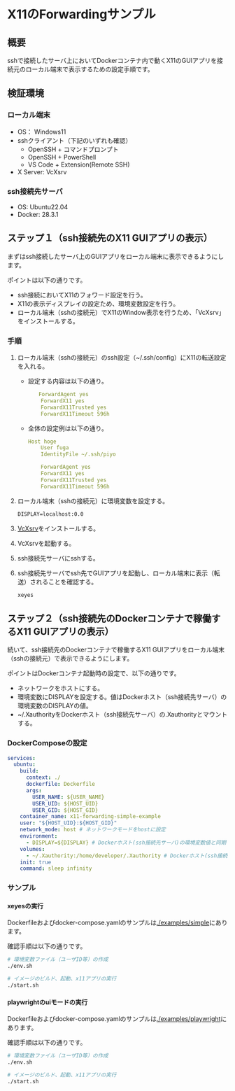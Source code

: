 # X11のForwardingサンプル

## 概要

sshで接続したサーバ上においてDockerコンテナ内で動くX11のGUIアプリを接続元のローカル端末で表示するための設定手順です。

## 検証環境

### ローカル端末

- OS： Windows11
- sshクライアント（下記のいずれも確認）
  - OpenSSH + コマンドプロンプト
  - OpenSSH + PowerShell
  - VS Code + Extension(Remote SSH)
- X Server: VcXsrv

### ssh接続先サーバ

- OS: Ubuntu22.04
- Docker: 28.3.1

## ステップ１（ssh接続先のX11 GUIアプリの表示）

まずはssh接続したサーバ上のGUIアプリをローカル端末に表示できるようにします。

ポイントは以下の通りです。

- ssh接続においてX11のフォワード設定を行う。
- X11の表示ディスプレイの設定ため、環境変数設定を行う。
- ローカル端末（sshの接続元）でX11のWindow表示を行うため、「VcXsrv」をインストールする。

### 手順

1. ローカル端末（sshの接続元）のssh設定（~/.ssh/config）にX11の転送設定を入れる。

    - 設定する内容は以下の通り。

        ```yaml
        　　ForwardAgent yes
            ForwardX11 yes
            ForwardX11Trusted yes
            ForwardX11Timeout 596h
        ```

    - 全体の設定例は以下の通り。

        ```yaml
        Host hoge
            User fuga
            IdentityFile ~/.ssh/piyo

            ForwardAgent yes
            ForwardX11 yes
            ForwardX11Trusted yes
            ForwardX11Timeout 596h
        ```

2. ローカル端末（sshの接続元）に環境変数を設定する。

    ```bat
    DISPLAY=localhost:0.0
    ```

3. [VcXsrv](https://sourceforge.net/projects/vcxsrv)をインストールする。

4. VcXsrvを起動する。

5. ssh接続先サーバにsshする。

6. ssh接続先サーバでssh先でGUIアプリを起動し、ローカル端末に表示（転送）されることを確認する。

    ```sh
    xeyes
    ```

## ステップ２（ssh接続先のDockerコンテナで稼働するX11 GUIアプリの表示）

続いて、ssh接続先のDockerコンテナで稼働するX11 GUIアプリをローカル端末（sshの接続元）で表示できるようにします。

ポイントはDockerコンテナ起動時の設定で、以下の通りです。

- ネットワークをホストにする。
- 環境変数にDISPLAYを設定する。値はDockerホスト（ssh接続先サーバ）の環境変数のDISPLAYの値。
- ~/.XauthorityをDockerホスト（ssh接続先サーバ）の.Xauthorityとマウントする。

### DockerComposeの設定

```yaml
services:
  ubuntu:
    build:
      context: ./
      dockerfile: Dockerfile
      args:
        USER_NAME: ${USER_NAME}
        USER_UID: ${HOST_UID}
        USER_GID: ${HOST_GID}
    container_name: x11-forwarding-simple-example
    user: "${HOST_UID}:${HOST_GID}"
    network_mode: host # ネットワークモードをhostに設定
    environment:
      - DISPLAY=${DISPLAY} # Dockerホスト(ssh接続先サーバ)の環境変数値と同期
    volumes:
      - ~/.Xauthority:/home/developer/.Xauthority # Dockerホスト(ssh接続先サーバ)のファイルをマウント
    init: true
    command: sleep infinity
```

### サンプル

#### xeyesの実行

Dockerfileおよびdocker-compose.yamlのサンプルは[./examples/simple](./examples/simple)にあります。

確認手順は以下の通りです。

```sh
# 環境変数ファイル（ユーザID等）の作成
./env.sh

# イメージのビルド、起動、x11アプリの実行
./start.sh
```

#### playwrightのuiモードの実行

Dockerfileおよびdocker-compose.yamlのサンプルは[./examples/playwright](./examples/playwright)にあります。

確認手順は以下の通りです。

```sh
# 環境変数ファイル（ユーザID等）の作成
./env.sh

# イメージのビルド、起動、x11アプリの実行
./start.sh
```

